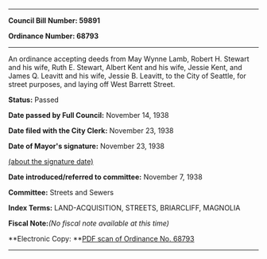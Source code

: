 

********

**Council Bill Number: 59891**
   
**Ordinance Number: 68793**
********

 An ordinance accepting deeds from May Wynne Lamb, Robert H. Stewart and his wife, Ruth E. Stewart, Albert Kent and his wife, Jessie Kent, and James Q. Leavitt and his wife, Jessie B. Leavitt, to the City of Seattle, for street purposes, and laying off West Barrett Street.

**Status:** Passed
   
**Date passed by Full Council:** November 14, 1938
   
**Date filed with the City Clerk:** November 23, 1938
   
**Date of Mayor's signature:** November 23, 1938
   
[(about the signature date)](/~public/approvaldate.htm)
   
   
   
**Date introduced/referred to committee:** November 7, 1938
   
**Committee:** Streets and Sewers
   
   
**Index Terms:** LAND-ACQUISITION, STREETS, BRIARCLIFF, MAGNOLIA

**Fiscal Note:**_(No fiscal note available at this time)_

**Electronic Copy: **[PDF scan of Ordinance No. 68793](/~archives/Ordinances/Ord_68793.pdf)

********

